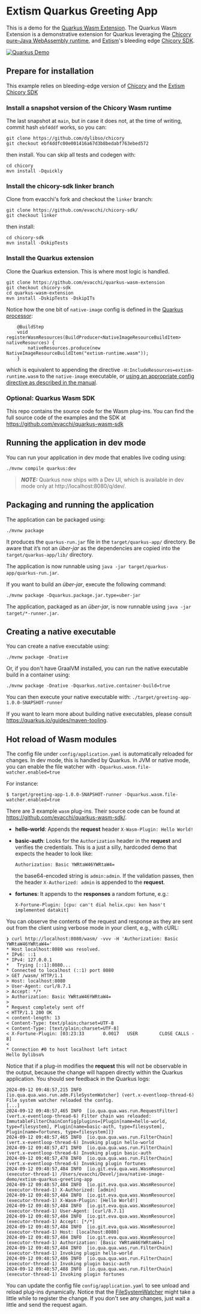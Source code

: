 # Extism Quarkus Greeting App

This is a demo for the [Quarkus Wasm Extension][quarkus-wasm-extension]. The Quarkus Wasm Extension is a demonstrative extension for Quarkus leveraging the [Chicory pure-Java WebAssembly runtime][chicory], and [Extism](https://extism.org/)'s bleeding edge [Chicory SDK][chicory-sdk].


[quarkus-wasm-extension]: https://github.com/evacchi/quarkus-wasm-extension

[![Quarkus Demo ](https://cdn.loom.com/sessions/thumbnails/40043d98406940739e5e2bf049aec0e8-b551743d1bab726c-full-play.gif)](https://www.loom.com/share/40043d98406940739e5e2bf049aec0e8?sid=7649f41a-3d80-41fe-bd5a-a9b8f5450e8f)

## Prepare for installation

This example relies on bleeding-edge version of [Chicory][chicory] and the [Extism Chicory SDK][chicory-sdk]

[chicory]: https://github.com/dylibso/chicory/
[chicory-sdk]: https://github.com/extism/chicory-sdk/


### Install a snapshot version of the Chicory Wasm runtime

The last snapshot at `main`, but in case it does not, at the time of writing, commit hash `ebf4ddf` works, so you can:

```
git clone https://github.com/dylibso/chicory
git checkout ebf4ddfc00e001416a67d3b8bedabf763ebed572
```

then install. You can skip all tests and codegen with:

```
cd chicory
mvn install -Dquickly
```

### Install the chicory-sdk linker branch

Clone from evacchi's fork and checkout the `linker` branch:

```
git clone https://github.com/evacchi/chicory-sdk/
git checkout linker
```

then install:

```
cd chicory-sdk
mvn install -DskipTests
```

### Install the Quarkus extension

Clone the Quarkus extension. This is where most logic is handled.

```
git clone https://github.com/evacchi/quarkus-wasm-extension
git checkout chicory-sdk
cd quarkus-wasm-extension
mvn install -DskipTests -DskipITs
```

Notice how the one bit of `native-image` config is defined in the [Quarkus processor](https://github.com/evacchi/quarkus-wasm-extension/blob/main/deployment/src/main/java/io/quarkiverse/quarkus/wasm/deployment/WasmProcessor.java#L18-L20):

```
    @BuildStep
    void registerWasmResources(BuildProducer<NativeImageResourceBuildItem> nativeResources) {
        nativeResources.produce(new NativeImageResourceBuildItem("extism-runtime.wasm"));
    }
```

which is equivalent to appending the directive `-H:IncludeResources=extism-runtime.wasm` to the `native-image` executable, or [using an appropriate config directive as described in the manual](https://www.graalvm.org/latest/reference-manual/native-image/dynamic-features/Resources/).


### Optional: Quarkus Wasm SDK

This repo contains the source code for the Wasm plug-ins. 
You can find the full source code of the examples and the SDK at https://github.com/evacchi/quarkus-wasm-sdk

## Running the application in dev mode

You can run your application in dev mode that enables live coding using:
```shell script
./mvnw compile quarkus:dev
```

> **_NOTE:_**  Quarkus now ships with a Dev UI, which is available in dev mode only at http://localhost:8080/q/dev/.

## Packaging and running the application

The application can be packaged using:
```shell script
./mvnw package
```
It produces the `quarkus-run.jar` file in the `target/quarkus-app/` directory.
Be aware that it’s not an _über-jar_ as the dependencies are copied into the `target/quarkus-app/lib/` directory.

The application is now runnable using `java -jar target/quarkus-app/quarkus-run.jar`.

If you want to build an _über-jar_, execute the following command:
```shell script
./mvnw package -Dquarkus.package.jar.type=uber-jar
```

The application, packaged as an _über-jar_, is now runnable using `java -jar target/*-runner.jar`.

## Creating a native executable

You can create a native executable using: 
```shell script
./mvnw package -Dnative
```

Or, if you don't have GraalVM installed, you can run the native executable build in a container using: 
```shell script
./mvnw package -Dnative -Dquarkus.native.container-build=true
```

You can then execute your native executable with: `./target/greeting-app-1.0.0-SNAPSHOT-runner`

If you want to learn more about building native executables, please consult https://quarkus.io/guides/maven-tooling.

## Hot reload of Wasm modules

The config file under `config/application.yaml` is automatically reloaded for changes. In dev mode, this is handled by Quarkus. In JVM or native mode, you can enable the file watcher with `-Dquarkus.wasm.file-watcher.enabled=true`

For instance:

```
$ target/greeting-app-1.0.0-SNAPSHOT-runner -Dquarkus.wasm.file-watcher.enabled=true
```

There are 3 example `wasm` plug-ins. Their source code can be found at https://github.com/evacchi/quarkus-wasm-sdk/.

- **hello-world**: Appends the **request** header `X-Wasm-Plugin: Hello World!`
- **basic-auth**: Looks for the `Authorization` header in the **request** and verifies the credentials. 
    This is a just a silly, hardcoded demo that expects the header to look like:

    ```
    Authorization: Basic YWRtaW46YWRtaW4=
    ```

    the base64-encoded string is `admin:admin`. If the validation passes, then the header `X-Authorized: admin` is appended to the **request**.

- **fortunes**: It appends to the **responses** a random fortune, e.g.:

    ```
    X-Fortune-Plugin: [cpu: can't dial helix.cpu: ken hasn't implemented datakit]
    ```

You can observe the contents of the request and response as they are sent out from the client using verbose mode in your client, e.g., with cURL:

```
❯ curl http://localhost:8080/wasm/ -vvv -H 'Authorization: Basic YWRtaW46YWRtaW4='
* Host localhost:8080 was resolved.
* IPv6: ::1
* IPv4: 127.0.0.1
*   Trying [::1]:8080...
* Connected to localhost (::1) port 8080
> GET /wasm/ HTTP/1.1
> Host: localhost:8080
> User-Agent: curl/8.7.1
> Accept: */*
> Authorization: Basic YWRtaW46YWRtaW4=
>
* Request completely sent off
< HTTP/1.1 200 OK
< content-length: 13
< Content-Type: text/plain;charset=UTF-8
< Content-Type: [text/plain;charset=UTF-8]
< X-Fortune-Plugin: [03:23:33       0.0017   USER        CLOSE CALLS -                              8]
<
* Connection #0 to host localhost left intact
Hello Dylibso%
```

Notice that if a plug-in modifies the **request** this will not be observable in the output, because the change will happen directly within the Quarkus application. You should see feedback in the Quarkus logs:

```
2024-09-12 09:48:57,215 INFO  [io.qua.qua.was.run.adm.FileSystemWatcher] (vert.x-eventloop-thread-6) File system watcher reloaded the config.
[...]
2024-09-12 09:48:57,465 INFO  [io.qua.qua.was.run.RequestFilter] (vert.x-eventloop-thread-6) Filter chain was reloaded: ImmutableFilterChainConfig{plugins=[Plugin[name=hello-world, type=filesystem], Plugin[name=basic-auth, type=filesystem], Plugin[name=fortunes, type=filesystem]]}
2024-09-12 09:48:57,465 INFO  [io.qua.qua.was.run.FilterChain] (vert.x-eventloop-thread-6) Invoking plugin hello-world
2024-09-12 09:48:57,471 INFO  [io.qua.qua.was.run.FilterChain] (vert.x-eventloop-thread-6) Invoking plugin basic-auth
2024-09-12 09:48:57,478 INFO  [io.qua.qua.was.run.FilterChain] (vert.x-eventloop-thread-6) Invoking plugin fortunes
2024-09-12 09:48:57,484 INFO  [io.git.eva.qua.was.WasmResource] (executor-thread-1) /Users/evacchi/Devel/java/native-image-demo/extism-quarkus-greeting-app
2024-09-12 09:48:57,484 INFO  [io.git.eva.qua.was.WasmResource] (executor-thread-1) X-Authorized: [admin]
2024-09-12 09:48:57,484 INFO  [io.git.eva.qua.was.WasmResource] (executor-thread-1) X-Wasm-Plugin: [Hello World!]
2024-09-12 09:48:57,484 INFO  [io.git.eva.qua.was.WasmResource] (executor-thread-1) User-Agent: [curl/8.7.1]
2024-09-12 09:48:57,484 INFO  [io.git.eva.qua.was.WasmResource] (executor-thread-1) Accept: [*/*]
2024-09-12 09:48:57,484 INFO  [io.git.eva.qua.was.WasmResource] (executor-thread-1) Host: [localhost:8080]
2024-09-12 09:48:57,484 INFO  [io.git.eva.qua.was.WasmResource] (executor-thread-1) Authorization: [Basic YWRtaW46YWRtaW4=]
2024-09-12 09:48:57,484 INFO  [io.qua.qua.was.run.FilterChain] (executor-thread-1) Invoking plugin hello-world
2024-09-12 09:48:57,486 INFO  [io.qua.qua.was.run.FilterChain] (executor-thread-1) Invoking plugin basic-auth
2024-09-12 09:48:57,488 INFO  [io.qua.qua.was.run.FilterChain] (executor-thread-1) Invoking plugin fortunes
```

You can update the config file `config/application.yaml` to see unload and reload plug-ins dynamically. Notice that the [FileSystemWatcher](https://github.com/evacchi/quarkus-wasm-extension/blob/main/runtime/src/main/java/io/quarkiverse/quarkus/wasm/runtime/admin/FileSystemWatcher.java) might take a little while to register the change. If you don't see any changes, just wait a little and send the request again.
